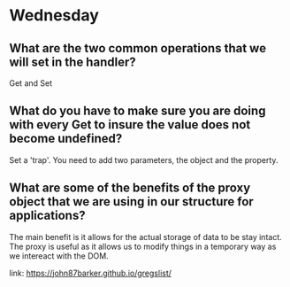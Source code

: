 # Wednesday

## What are the two common operations that we will set in the handler?
Get and Set
## What do you have to make sure you are doing with every Get to insure the value does not become undefined?
Set a 'trap'. You need to add two parameters, the object and the property. 

## What are some of the benefits of the proxy object that we are using in our structure for applications?
The main benefit is it allows for the actual storage of data to be stay intact. The proxy is useful as it allows us to modify things in  a temporary way as we intereact with the DOM.

link: https://john87barker.github.io/gregslist/